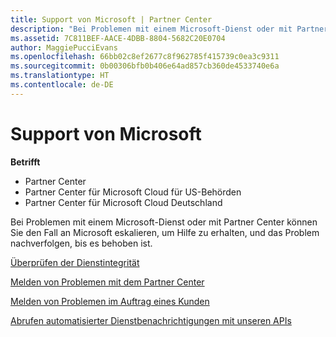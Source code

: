 ```yaml
---
title: Support von Microsoft | Partner Center
description: "Bei Problemen mit einem Microsoft-Dienst oder mit Partner Center können Sie den Fall an Microsoft eskalieren, um Hilfe zu erhalten, und das Problem nachverfolgen, bis es behoben ist."
ms.assetid: 7C811BEF-AACE-4DBB-8804-5682C20E0704
author: MaggiePucciEvans
ms.openlocfilehash: 66bb02c8ef2677c8f962785f415739c0ea3c9311
ms.sourcegitcommit: 0b00306bfb0b406e64ad857cb360de4533740e6a
ms.translationtype: HT
ms.contentlocale: de-DE
---
```

# <a name="support-from-microsoft"></a>Support von Microsoft

**Betrifft**

-  Partner Center
-  Partner Center für Microsoft Cloud für US-Behörden
-  Partner Center für Microsoft Cloud Deutschland

Bei Problemen mit einem Microsoft-Dienst oder mit Partner Center können Sie den Fall an Microsoft eskalieren, um Hilfe zu erhalten, und das Problem nachverfolgen, bis es behoben ist.

[Überprüfen der Dienstintegrität](check-service-health.md)

[Melden von Problemen mit dem Partner Center](report-problems-with-partner-center.md)

[Melden von Problemen im Auftrag eines Kunden](report-problems-on-behalf-of-a-customer.md)

[Abrufen automatisierter Dienstbenachrichtigungen mit unseren APIs](get-automated-service-notifications-with-our-apis.md)

 

 



